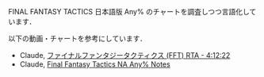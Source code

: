 FINAL FANTASY TACTICS 日本語版 Any% のチャートを調査しつつ言語化しています．

以下の動画・チャートを参考にしています．
* Claude, [ファイナルファンタジータクティクス (FFT) RTA - 4:12:22](https://www.youtube.com/watch?v=GHpwCQ90-Hc&t=0s)
* Claude, [Final Fantasy Tactics NA Any% Notes](https://docs.google.com/document/u/0/d/1ZutkTOnc0csIZ9eH03xlfqSFa8_fKaw0dk2VgZtCpFI/mobilebasic?pli=1)